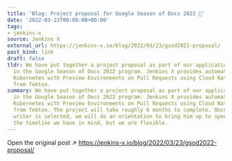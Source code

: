 ```yaml
---
title: 'Blog: Project proposal for Google Season of Docs 2022 📄'
date: '2022-03-23T00:00:00+00:00'
tags:
- jenkins-x
source: Jenkins X
external_url: https://jenkins-x.io/blog/2022/03/23/gsod2022-proposal/
post_kind: link
draft: false
tldr: We have put together a project proposal as part of our application to participate
  in the Google Season of Docs 2022 program. Jenkins X provides automated CI/CD for
  Kubernetes with Preview Environments on Pull Requests using Cloud Native pipelines
  from Tekton.
summary: We have put together a project proposal as part of our application to participate
  in the Google Season of Docs 2022 program. Jenkins X provides automated CI/CD for
  Kubernetes with Preview Environments on Pull Requests using Cloud Native pipelines
  from Tekton. The project will take roughly 6 months to complete. Once the technical
  writer is selected, we will do an orientation to bring him up to speed. This is
  the timeline we have in mind, but we are flexible.
---
```

Open the original post ↗ https://jenkins-x.io/blog/2022/03/23/gsod2022-proposal/
